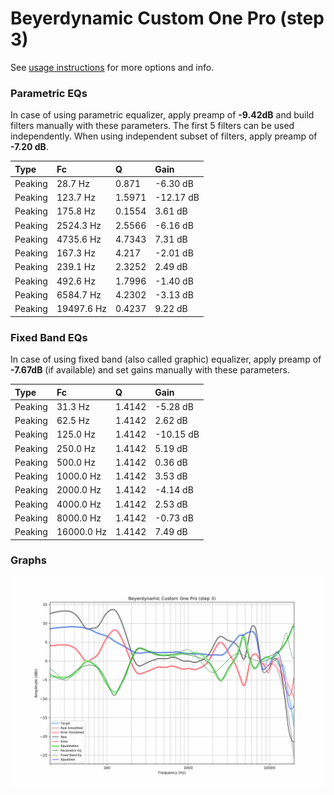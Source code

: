 # Beyerdynamic Custom One Pro (step 3)
See [usage instructions](https://github.com/jaakkopasanen/AutoEq#usage) for more options and info.

### Parametric EQs
In case of using parametric equalizer, apply preamp of **-9.42dB** and build filters manually
with these parameters. The first 5 filters can be used independently.
When using independent subset of filters, apply preamp of **-7.20 dB**.

| Type    | Fc         |      Q | Gain      |
|:--------|:-----------|:-------|:----------|
| Peaking | 28.7 Hz    | 0.871  | -6.30 dB  |
| Peaking | 123.7 Hz   | 1.5971 | -12.17 dB |
| Peaking | 175.8 Hz   | 0.1554 | 3.61 dB   |
| Peaking | 2524.3 Hz  | 2.5566 | -6.16 dB  |
| Peaking | 4735.6 Hz  | 4.7343 | 7.31 dB   |
| Peaking | 167.3 Hz   | 4.217  | -2.01 dB  |
| Peaking | 239.1 Hz   | 2.3252 | 2.49 dB   |
| Peaking | 492.6 Hz   | 1.7996 | -1.40 dB  |
| Peaking | 6584.7 Hz  | 4.2302 | -3.13 dB  |
| Peaking | 19497.6 Hz | 0.4237 | 9.22 dB   |

### Fixed Band EQs
In case of using fixed band (also called graphic) equalizer, apply preamp of **-7.67dB**
(if available) and set gains manually with these parameters.

| Type    | Fc         |      Q | Gain      |
|:--------|:-----------|:-------|:----------|
| Peaking | 31.3 Hz    | 1.4142 | -5.28 dB  |
| Peaking | 62.5 Hz    | 1.4142 | 2.62 dB   |
| Peaking | 125.0 Hz   | 1.4142 | -10.15 dB |
| Peaking | 250.0 Hz   | 1.4142 | 5.19 dB   |
| Peaking | 500.0 Hz   | 1.4142 | 0.36 dB   |
| Peaking | 1000.0 Hz  | 1.4142 | 3.53 dB   |
| Peaking | 2000.0 Hz  | 1.4142 | -4.14 dB  |
| Peaking | 4000.0 Hz  | 1.4142 | 2.53 dB   |
| Peaking | 8000.0 Hz  | 1.4142 | -0.73 dB  |
| Peaking | 16000.0 Hz | 1.4142 | 7.49 dB   |

### Graphs
![](./Beyerdynamic%20Custom%20One%20Pro%20(step%203).png)